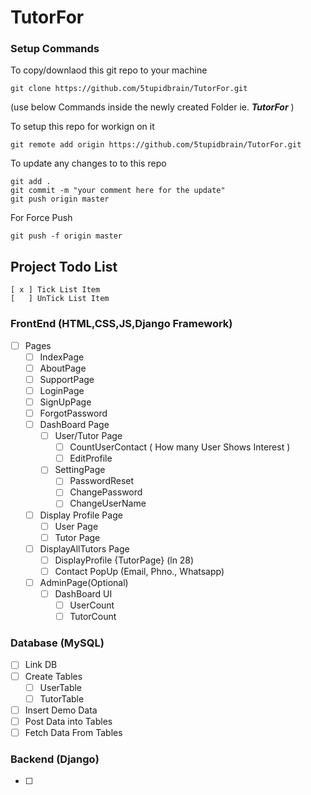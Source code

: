 # TutorFor


### Setup Commands

To copy/downlaod this git repo to your machine
```
git clone https://github.com/5tupidbrain/TutorFor.git
```
(use below Commands inside the newly created Folder ie. ***TutorFor*** )

To setup this repo for workign on it 
```
git remote add origin https://github.com/5tupidbrain/TutorFor.git
```

To update any changes to to this repo 
```
git add .
git commit -m "your comment here for the update"
git push origin master
```

For Force Push
```
git push -f origin master
```

## Project Todo List
```
[ x ] Tick List Item
[   ] UnTick List Item
```

### FrontEnd (HTML,CSS,JS,Django Framework)

- [ ] Pages
    - [ ] IndexPage
    - [ ] AboutPage
    - [ ] SupportPage
    - [ ] LoginPage
    - [ ] SignUpPage
    - [ ] ForgotPassword
    - [ ] DashBoard Page
        - [ ] User/Tutor Page
            - [ ] CountUserContact ( How many User Shows Interest )
            - [ ] EditProfile
        - [ ] SettingPage
            - [ ] PasswordReset
            - [ ] ChangePassword
            - [ ] ChangeUserName
    - [ ] Display Profile Page
        - [ ] User Page
        - [ ] Tutor Page
    - [ ] DisplayAllTutors Page
        - [ ] DisplayProfile {TutorPage} (ln 28)
        - [ ] Contact PopUp (Email, Phno., Whatsapp)
    - [ ] AdminPage(Optional)
        - [ ] DashBoard UI
            - [ ] UserCount
            - [ ] TutorCount

### Database (MySQL)

- [ ] Link DB 
- [ ] Create Tables
    - [ ] UserTable
    - [ ] TutorTable
- [ ] Insert Demo Data
- [ ] Post Data into Tables
- [ ] Fetch Data From Tables

### Backend (Django)
- [ ]